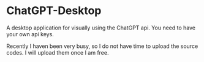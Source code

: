 # ChatGPT-Desktop
A desktop application for visually using the ChatGPT api. You need to have your own api keys.

Recently I haven been very busy, so I do not have time to upload the source codes. I will upload them once I am free.
